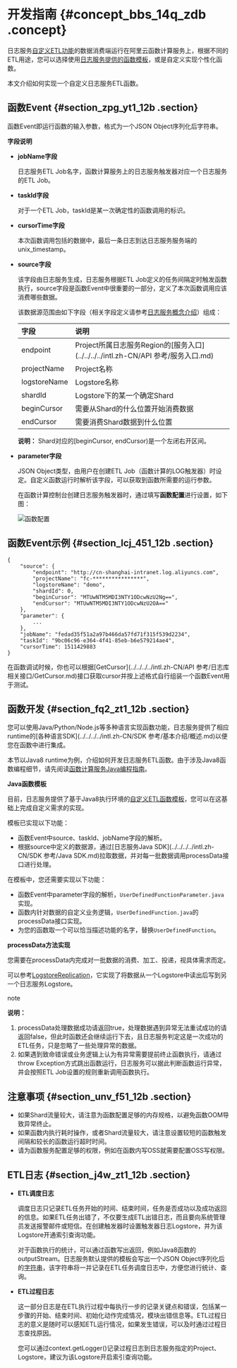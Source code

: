 # 开发指南 {#concept_bbs_14q_zdb .concept}

日志服务[自定义ETL功能](intl.zh-CN/用户指南/实时消费/函数计算消费/配置函数计算消费日志.md)的数据消费端运行在阿里云函数计算服务上，根据不同的ETL用途，您可以选择使用[日志服务提供的函数模板](https://github.com/aliyun/aliyun-log-fc-functions)，或是自定义实现个性化函数。

本文介绍如何实现一个自定义日志服务ETL函数。

## 函数Event {#section_zpg_yt1_12b .section}

函数Event即运行函数的输入参数，格式为一个JSON Object序列化后字符串。

 **字段说明** 

-   **jobName字段** 

    日志服务ETL Job名字，函数计算服务上的日志服务触发器对应一个日志服务的ETL Job。

-   **taskId字段** 

    对于一个ETL Job，taskId是某一次确定性的函数调用的标识。

-   **cursorTime字段** 

    本次函数调用包括的数据中，最后一条日志到达日志服务服务端的unix\_timestamp。

-   **source字段** 

    该字段由日志服务生成，日志服务根据ETL Job定义的任务间隔定时触发函数执行，source字段是函数Event中很重要的一部分，定义了本次函数调用应该消费哪些数据。

    该数据源范围由如下字段（相关字段定义请参考[日志服务概念介绍](../../../../intl.zh-CN/产品简介/基本概念/简介.md#)）组成：

    |字段|说明|
    |:-|:-|
    |endpoint|Project所属日志服务Region的[服务入口](../../../../intl.zh-CN/API 参考/服务入口.md)|
    |projectName|Project名称|
    |logstoreName|Logstore名称|
    |shardId|Logstore下的某一个确定Shard|
    |beginCursor|需要从Shard的什么位置开始消费数据|
    |endCursor|需要消费Shard数据到什么位置|

    **说明：** Shard对应的\[beginCursor, endCursor\)是一个左闭右开区间。

-   **parameter字段** 

    JSON Object类型，由用户在创建ETL Job（函数计算的LOG触发器）时设定。自定义函数运行时解析该字段，可以获取到函数所需要的运行参数。

    在函数计算控制台创建日志服务触发器时，通过填写**函数配置**进行设置，如下图：

    ![](images/5803_zh-CN.png "函数配置")


## 函数Event示例 {#section_lcj_451_12b .section}

```
{
    "source": {
        "endpoint": "http://cn-shanghai-intranet.log.aliyuncs.com", 
        "projectName": "fc-****************", 
        "logstoreName": "demo", 
        "shardId": 0, 
        "beginCursor": "MTUwNTM5MDI3NTY1ODcwNzU2Ng==", 
        "endCursor": "MTUwNTM5MDI3NTY1ODcwNzU2OA=="
    }, 
    "parameter": {
        ...
    }, 
    "jobName": "fedad35f51a2a97b466da57fd71f315f539d2234", 
    "taskId": "9bc06c96-e364-4f41-85eb-b6e579214ae4",
    "cursorTime": 1511429883
}
```

在函数调试时候，你也可以根据[GetCursor](../../../../intl.zh-CN/API 参考/日志库相关接口/GetCursor.md)接口获取cursor并按上述格式自行组装一个函数Event用于测试。

## 函数开发 {#section_fq2_zt1_12b .section}

您可以使用Java/Python/Node.js等多种语言实现函数功能，日志服务提供了相应runtime的[各种语言SDK](../../../../intl.zh-CN/SDK 参考/基本介绍/概述.md)以便您在函数中进行集成。

本节以Java8 runtime为例，介绍如何开发日志服务ETL函数。由于涉及Java8函数编程细节，请先阅读[函数计算服务Java编程指南](https://www.alibabacloud.com/help/zh/doc-detail/113519.htm)。

 **Java函数模板** 

目前，日志服务提供了基于Java8执行环境的[自定义ETL函数模板](https://github.com/aliyun/aliyun-log-fc-functions/tree/master/user_defined_function)，您可以在这基础上完成自定义需求的实现。

模板已实现以下功能：

-   函数Event中source、taskId、jobName字段的解析。
-   根据source中定义的数据源，通过[日志服务Java SDK](../../../../intl.zh-CN/SDK 参考/Java SDK.md)拉取数据，并对每一批数据调用processData接口进行处理。

在模板中，您还需要实现以下功能：

-   函数Event中parameter字段的解析，`UserDefinedFunctionParameter.java`实现。
-   函数内针对数据的自定义业务逻辑，`UserDefinedFunction.java`的processData接口实现。
-   为您的函数取一个可以恰当描述功能的名字，替换`UserDefinedFunction`。

 **processData方法实现** 

您需要在processData内完成对一批数据的消费、加工、投递，视具体需求而定。

可以参考[LogstoreReplication](https://github.com/aliyun/aliyun-log-fc-functions/blob/master/logstore_replication/src/main/java/com/aliyun/log/etl_function/LogstoreReplication.java)，它实现了将数据从一个Logstore中读出后写到另一个日志服务Logstore。

note

**说明：** 

1.  processData处理数据成功请返回true，处理数据遇到异常无法重试成功的请返回false，但此时函数还会继续运行下去，且日志服务判定这是一次成功的ETL任务，只是忽略了一些处理异常的数据。
2.  如果遇到致命错误或业务逻辑上认为有异常需要提前终止函数执行，请通过throw Exception方式跳出函数运行，日志服务可以据此判断函数运行异常，并会按照ETL Job设置的规则重新调用函数执行。

## 注意事项 {#section_unv_f51_12b .section}

-   如果Shard流量较大，请注意为函数配置足够的内存规格，以避免函数OOM导致异常终止。
-   如果函数内执行耗时操作，或者Shard流量较大，请注意设置较短的函数触发间隔和较长的函数运行超时时间。
-   请为函数服务配置足够的权限，例如在函数内写OSS就需要配置OSS写权限。

## ETL日志 {#section_j4w_zt1_12b .section}

-   **ETL调度日志** 

    调度日志只记录ETL任务开始的时间、结束时间，任务是否成功以及成功返回的信息。如果ETL任务出错了，不仅要生成ETL出错日志，而且要向系统管理员发送报警邮件或短信。在创建触发器时设置触发器日志Logstore，并为该Logstore开通索引查询功能。

    对于函数执行的统计，可以通过函数写出返回，例如Java8函数的outputStream。日志服务默认提供的模板会写出一个JSON Object序列化后的[字符串](https://github.com/aliyun/aliyun-log-fc-functions/blob/master/user_defined_function/src/main/java/com/aliyun/log/etl_function/common/FunctionResponse.java)，该字符串将一并记录在ETL任务调度日志中，方便您进行统计、查询。

-   **ETL过程日志** 

    这一部分日志是在ETL执行过程中每执行一步的记录关键点和错误，包括某一步骤的开始、结束时间、初始化动作完成情况，模块出错信息等。ETL过程日志的意义是随时可以感知ETL运行情况，如果发生错误，可以及时通过过程日志查找原因。

    您可以通过context.getLogger\(\)记录过程日志到日志服务指定的Project、Logstore，建议为该Logstore开启索引查询功能。


